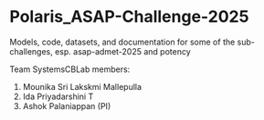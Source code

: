 # Polaris_ASAP-Challenge-2025
Models, code, datasets, and documentation for some of the sub-challenges, esp. asap-admet-2025 and potency

Team SystemsCBLab members:
1. Mounika Sri Lakskmi Mallepulla
2. Ida Priyadarshini T 
3. Ashok Palaniappan (PI)
